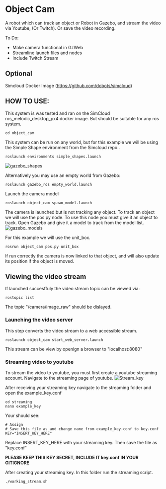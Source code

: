 # Object Cam
A robot which can track an object or Robot in Gazebo, and stream the video via Youtube, (Or Twitch). Or save the video recording.

To Do:
- Make camera functional in GzWeb
- Streamline launch files and nodes
- Include Twitch Stream

## Optional
Simcloud Docker Image (https://github.com/dobots/simcloud)

## HOW TO USE:

This system is was tested and ran on the SimCloud ros_melodic_desktop_px4 docker image. But should be suitable for any ros system.


```
cd object_cam
```

This system can be run on any world, but for this example we will be using the Simple Shape environment from the Simcloud repo..
```
roslaunch environments simple_shapes.launch
```
![gazebo_shapes](https://user-images.githubusercontent.com/27964546/151209141-92733f6a-b388-4e67-8164-b6979542822a.png)

Alternatively you may use an empty world from Gazebo:

```
roslaunch gazebo_ros empty_world.launch
```

Launch the camera model

```
roslaunch object_cam spawn_model.launch
```

The camera is launched but is not tracking any object. To track an object we will use the pos.py node.
To use this node you must give it an object to track. Open Gazebo and give it a model to track from the model list.
![gazebo_models](https://user-images.githubusercontent.com/27964546/151209328-1fc4e32d-fb42-451a-a2a9-fed1ca7b86b3.png)

For this example we will use the unit_box.

```
rosrun object_cam pos.py unit_box
```

If run correctly the camera is now linked to that object, and will also update its position if the object is moved.
## Viewing the video stream
If launched succesffuly the video stream topic can be viewed via:
```
rostopic list
```

The topic "/camera/image_raw" should be dislayed.


### Launching the video server
This step converts the video stream to a web accessible stream.
```
roslaunch object_cam start_web_server.launch
```
This stream can be view by openign a browser to "localhost:8080"

### Streaming video to youtube
To stream the video to youtube, you must first create a youtube streaming account. Navigate to the streaming page of youtube.
![Stream_key](https://user-images.githubusercontent.com/27964546/151963265-7eecb42e-5280-4ae2-b1a3-18fd949fe2b9.png)

After receiving your streaming key navigate to the streaming folder and open the example_key.conf
```
cd streaming
nano example_key
```
Your should see:
```
# Assign 
# Save this file as and change name from example_key.conf to key.conf
KEY="INSERT_KEY_HERE"
```
Replace INSERT_KEY_HERE with your streaming key.
Then save the file as "key.conf"

**PLEASE KEEP THIS KEY SECRET, INCLUDE IT key.conf IN YOUR GITIGNORE**

After creating your streaming key.
In this folder run the streaming script.

```
./working_stream.sh
```
